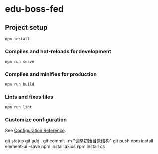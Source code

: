 # edu-boss-fed

## Project setup
```
npm install
```

### Compiles and hot-reloads for development
```
npm run serve
```

### Compiles and minifies for production
```
npm run build
```

### Lints and fixes files
```
npm run lint
```

### Customize configuration
See [Configuration Reference](https://cli.vuejs.org/config/).



git status
git add .
git commit -m "调整初始目录结构"
git push
npm install element-ui -save
npm install axios
npm install qs